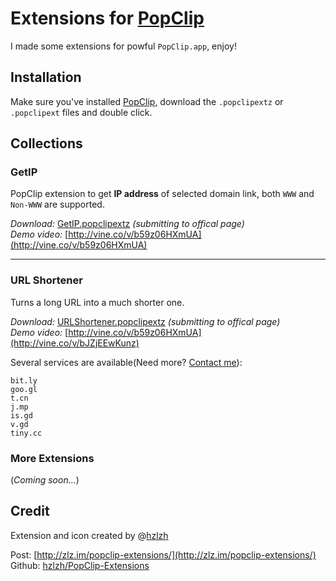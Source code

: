 # Extensions for [PopClip]

I made some extensions for powful `PopClip.app`, enjoy!

## Installation

Make sure you've installed [PopClip], download the `.popclipextz` or `.popclipext` files and double click.


## Collections

### GetIP
PopClip extension to get **IP address** of selected domain link, both `WWW` and `Non-WWW` are supported.  

*Download:* [GetIP.popclipextz] *(submitting to offical page)*  
*Demo video:* [http://vine.co/v/b59z06HXmUA](http://vine.co/v/b59z06HXmUA)

----

### URL Shortener
Turns a long URL into a much shorter one.  


*Download:* [URLShortener.popclipextz] *(submitting to offical page)*  
*Demo video:* [http://vine.co/v/b59z06HXmUA](http://vine.co/v/bJZjEEwKunz)

Several services are available(Need more? [Contact me]):

	bit.ly
	goo.gl
	t.cn
	j.mp
	is.gd
	v.gd
	tiny.cc

### More Extensions
(*Coming soon…*)


## Credit
Extension and icon created by @[hzlzh](https://twitter.com/hzlzh 'Contact me on Twitter')  

Post: [http://zlz.im/popclip-extensions/](http://zlz.im/popclip-extensions/)  
Github: [hzlzh/PopClip-Extensions](https://github.com/hzlzh/PopClip-Extensions)

[Contact me]: https://twitter.com/hzlzh 'Contact Me via twitter.'
[PopClip]: http://pilotmoon.com/popclip/ 'An awesome MacOS app'
[GetIP.popclipextz]: https://github.com/hzlzh/PopClip-Extensions/raw/master/Downloads/GetIP.popclipextz
[URLShortener.popclipextz]: https://github.com/hzlzh/PopClip-Extensions/raw/master/Downloads/URLShortener.popclipextz